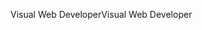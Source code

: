 <span data-ttu-id="863ea-101">Visual Web Developer</span><span class="sxs-lookup"><span data-stu-id="863ea-101">Visual Web Developer</span></span>
